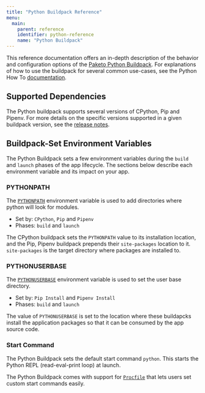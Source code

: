 ```yaml
---
title: "Python Buildpack Reference"
menu:
  main:
    parent: reference
    identifier: python-reference
    name: "Python Buildpack"
---
```


This reference documentation offers an in-depth description of the behavior and
configuration options of the [Paketo Python
Buildpack](https://github.com/paketo-community/python).  For explanations of
how to use the buildpack for several common use-cases, see the Python How To
[documentation](/docs/howto/python).

## Supported Dependencies
The Python buildpack supports several versions of CPython, Pip and Pipenv.  For
more details on the specific versions supported in a given buildpack version,
see the [release notes](https://github.com/paketo-community/python/releases).

## <a id="environment-variables"></a> Buildpack-Set Environment Variables

The Python Buildpack sets a few environment variables during the `build` and
`launch` phases of the app lifecycle. The sections below describe each
environment variable and its impact on your app.

### <a id="environment-variable-pythonpath"></a> PYTHONPATH

The [`PYTHONPATH`](https://docs.python.org/3/using/cmdline.html#envvar-PYTHONPATH)
environment variable is used to add directories where python will look for
modules.

* Set by: `CPython`, `Pip` and `Pipenv`
* Phases: `build` and `launch`

The CPython buildpack sets the `PYTHONPATH` value to its installation location,
and the Pip, Pipenv buildpack prepends their `site-packages` location to it.
`site-packages` is the target directory where packages are installed to.

### <a id="environment-variable-pythonuserbase"></a> PYTHONUSERBASE

The [`PYTHONUSERBASE`](https://docs.python.org/3/using/cmdline.html#envvar-PYTHONUSERBASE)
environment variable is used to set the user base directory.

* Set by: `Pip Install` and `Pipenv Install`
* Phases: `build` and `launch`

The value of `PYTHONUSERBASE` is set to the location where these buildapcks install
the application packages so that it can be consumed by the app source code.

### <a id="start-command"></a> Start Command

The Python Buildpack sets the default start command `python`. This starts the Python
REPL (read-eval-print loop) at launch.

The Python Buildpack comes with support for
[`Procfile`](https://paketo.io/docs/buildpacks/configuration/#procfiles)
that lets users set custom start commands easily.
